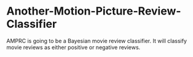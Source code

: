 # Another-Motion-Picture-Review-Classifier
AMPRC is going to be a Bayesian movie review classifier. It will classify movie reviews as either positive or negative reviews.
